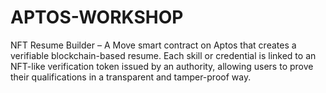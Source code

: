 # APTOS-WORKSHOP
NFT Resume Builder – A Move smart contract on Aptos that creates a verifiable blockchain-based resume.  Each skill or credential is linked to an NFT-like verification token issued by an authority,  allowing users to prove their qualifications in a transparent and tamper-proof way.
